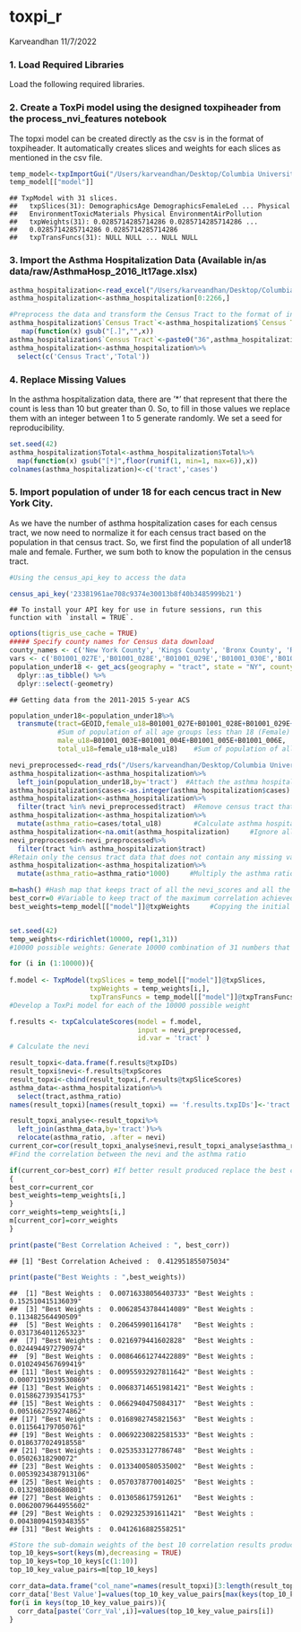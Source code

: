 toxpi\_r
================
Karveandhan
11/7/2022

### 1. Load Required Libraries

Load the following required libraries.

### 2. Create a ToxPi model using the designed toxpiheader from the process\_nvi\_features notebook

The topxi model can be created directly as the csv is in the format of
toxpiheader. It automatically creates slices and weights for each slices
as mentioned in the csv file.

``` r
temp_model<-txpImportGui("/Users/karveandhan/Desktop/Columbia University/DASHI Project/nvi_asthma/data/processed/preprocessing/nevi_tract_features_toxpiheader.csv")
temp_model[["model"]]
```

    ## TxpModel with 31 slices.
    ##   txpSlices(31): DemographicsAge DemographicsFemaleLed ... Physical
    ##   EnvironmentToxicMaterials Physical EnvironmentAirPollution
    ##   txpWeights(31): 0.0285714285714286 0.0285714285714286 ...
    ##   0.0285714285714286 0.0285714285714286
    ##   txpTransFuncs(31): NULL NULL ... NULL NULL

### 3. Import the Asthma Hospitalization Data (Available in/as data/raw/AsthmaHosp\_2016\_lt17age.xlsx)

``` r
asthma_hospitalization<-read_excel("/Users/karveandhan/Desktop/Columbia University/DASHI Project/nvi_asthma/data/raw/AsthmaHosp_2016_lt17age.xlsx")
asthma_hospitalization<-asthma_hospitalization[0:2266,]

#Preprocess the data and transform the Census Tract to the format of interest.
asthma_hospitalization$`Census Tract`<-asthma_hospitalization$`Census Tract`%>%
   map(function(x) gsub("[.]","",x))
asthma_hospitalization$`Census Tract`<-paste0("36",asthma_hospitalization$`Census Tract`)
asthma_hospitalization<-asthma_hospitalization%>%
  select(c('Census Tract','Total'))
```

### 4. Replace Missing Values

In the asthma hospitalization data, there are ’\*’ that represent that
there the count is less than 10 but greater than 0. So, to fill in those
values we replace them with an integer between 1 to 5 generate randomly.
We set a seed for reproducibility.

``` r
set.seed(42)
asthma_hospitalization$Total<-asthma_hospitalization$Total%>%
  map(function(x) gsub("[*]",floor(runif(1, min=1, max=6)),x))
colnames(asthma_hospitalization)<-c('tract','cases')
```

### 5. Import population of under 18 for each cencus tract in New York City.

As we have the number of asthma hospitalization cases for each census
tract, we now need to normalize it for each census tract based on the
population in that census tract. So, we first find the population of all
under18 male and female. Further, we sum both to know the population in
the census tract.

``` r
#Using the census_api_key to access the data

census_api_key('23381961ae708c9374e30013b8f40b3485999b21') 
```

    ## To install your API key for use in future sessions, run this function with `install = TRUE`.

``` r
options(tigris_use_cache = TRUE)
##### Specify county names for Census data download
county_names <- c('New York County', 'Kings County', 'Bronx County', 'Richmond County', 'Queens County')
vars <- c('B01001_027E','B01001_028E','B01001_029E','B01001_030E','B01001_003E','B01001_004E','B01001_005E','B01001_006E')
population_under18 <- get_acs(geography = "tract", state = "NY", county = county_names, variables = vars, year = 2015, survey = "acs5", output = "wide", geometry = TRUE, keep_geo_vars = TRUE) %>% 
  dplyr::as_tibble() %>% 
  dplyr::select(-geometry)
```

    ## Getting data from the 2011-2015 5-year ACS

``` r
population_under18<-population_under18%>%
  transmute(tract=GEOID,female_u18=B01001_027E+B01001_028E+B01001_029E+B01001_030E,  
            #Sum of population of all age groups less than 18 (Female)
            male_u18=B01001_003E+B01001_004E+B01001_005E+B01001_006E,   #Sum of population of all age groups less than 18 (Male)
            total_u18=female_u18+male_u18)    #Sum of population of all age group less than 18 (Male+Female)
```

``` r
nevi_preprocessed<-read_rds("/Users/karveandhan/Desktop/Columbia University/DASHI Project/nvi_asthma/data/processed/preprocessing/nevi_tract_features.rds")
asthma_hospitalization<-asthma_hospitalization%>%
  left_join(population_under18,by='tract')  #Attach the asthma hospitalization cases count with the population count.
asthma_hospitalization$cases<-as.integer(asthma_hospitalization$cases)
asthma_hospitalization<-asthma_hospitalization%>%
  filter(tract %in% nevi_preprocessed$tract)  #Remove census tract that does not exist in the preprocessed_nevi.
asthma_hospitalization<-asthma_hospitalization%>%
  mutate(asthma_ratio=cases/total_u18)        #Calculate asthma hospitalization ratio
asthma_hospitalization<-na.omit(asthma_hospitalization)     #Ignore all the data that contains missing values.
nevi_preprocessed<-nevi_preprocessed%>%
  filter(tract %in% asthma_hospitalization$tract) 
#Retain only the census tract data that does not contain any missing values of asthma hospitalization.
asthma_hospitalization<-asthma_hospitalization%>%
  mutate(asthma_ratio=asthma_ratio*1000)     #Multiply the asthma ratio by 1000 (Asthma Hospitalization per 1000 people)
```

``` r
m=hash() #Hash map that keeps tract of all the nevi_scores and all the sub-domain scores.
best_corr=0 #Variable to keep tract of the maximum correlation achieved.
best_weights=temp_model[["model"]]@txpWeights     #Copying the initial weights as the best weights. Will be replaced if a better correlation is obtained between the nevi and the asthma hospitalization count.


set.seed(42)
temp_weights<-rdirichlet(10000, rep(1,31))     
#10000 possible weights: Generate 10000 combination of 31 numbers that sum to 1. These would form the weights of the sub-domain. We further explore which of these 10000 weights produce the best correlation between the asthma hospitalization and the nevi formed.

for (i in (1:10000)){
  
f.model <- TxpModel(txpSlices = temp_model[["model"]]@txpSlices, 
                    txpWeights = temp_weights[i,],
                    txpTransFuncs = temp_model[["model"]]@txpTransFuncs)
#Develop a ToxPi model for each of the 10000 possible weight

f.results <- txpCalculateScores(model = f.model, 
                                input = nevi_preprocessed,
                                id.var = 'tract' )
# Calculate the nevi

result_topxi<-data.frame(f.results@txpIDs)
result_topxi$nevi<-f.results@txpScores
result_topxi<-cbind(result_topxi,f.results@txpSliceScores)
asthma_data<-asthma_hospitalization%>%
  select(tract,asthma_ratio)
names(result_topxi)[names(result_topxi) == 'f.results.txpIDs']<-'tract'

result_topxi_analyse<-result_topxi%>%
  left_join(asthma_data,by='tract')%>%
  relocate(asthma_ratio, .after = nevi)
current_cor=cor(result_topxi_analyse$nevi,result_topxi_analyse$asthma_ratio,method='spearman')    
#Find the correlation between the nevi and the asthma ratio

if(current_cor>best_corr) #If better result produced replace the best correlation obtained and the sub-domain weights.
{
best_corr=current_cor
best_weights=temp_weights[i,]
}
corr_weights=temp_weights[i,]
m[current_cor]=corr_weights
}
```

``` r
print(paste("Best Correlation Acheived : ", best_corr)) 
```

    ## [1] "Best Correlation Acheived :  0.412951855075034"

``` r
print(paste("Best Weights : ",best_weights))
```

    ##  [1] "Best Weights :  0.00716338056403733" "Best Weights :  0.152510415136039"  
    ##  [3] "Best Weights :  0.00628543784414089" "Best Weights :  0.113482564490509"  
    ##  [5] "Best Weights :  0.206459901164178"   "Best Weights :  0.0317364011265323" 
    ##  [7] "Best Weights :  0.0216979441602828"  "Best Weights :  0.0244944972790974" 
    ##  [9] "Best Weights :  0.00864661274422889" "Best Weights :  0.0102494567699419" 
    ## [11] "Best Weights :  0.00955932927811642" "Best Weights :  0.00071191939530869"
    ## [13] "Best Weights :  0.00683714651981421" "Best Weights :  0.0158627393541753" 
    ## [15] "Best Weights :  0.0662940475084317"  "Best Weights :  0.0051662759274862" 
    ## [17] "Best Weights :  0.0168982745821563"  "Best Weights :  0.0115641797050761" 
    ## [19] "Best Weights :  0.00692230822581533" "Best Weights :  0.0186377024918558" 
    ## [21] "Best Weights :  0.0253533127786748"  "Best Weights :  0.05026318290072"   
    ## [23] "Best Weights :  0.0133400580535002"  "Best Weights :  0.00539234387913106"
    ## [25] "Best Weights :  0.0570378770014025"  "Best Weights :  0.0132981080680801" 
    ## [27] "Best Weights :  0.013058617591261"   "Best Weights :  0.00620079644955602"
    ## [29] "Best Weights :  0.0292325391611421"  "Best Weights :  0.00438094159348355"
    ## [31] "Best Weights :  0.0412616882558251"

``` r
#Store the sub-domain weights of the best 10 correlation results produced between nevi and asthma ratio
top_10_keys=sort(keys(m),decreasing = TRUE)
top_10_keys=top_10_keys[c(1:10)]
top_10_key_value_pairs=m[top_10_keys]

corr_data=data.frame("col_name"=names(result_topxi)[3:length(result_topxi)])
corr_data['Best Value']=values(top_10_key_value_pairs[max(keys(top_10_key_value_pairs))])
for(i in keys(top_10_key_value_pairs)){
  corr_data[paste('Corr_Val',i)]=values(top_10_key_value_pairs[i])
}
```
